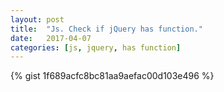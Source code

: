 ```yaml
---
layout: post
title:  "Js. Check if jQuery has function."
date:   2017-04-07
categories: [js, jquery, has function]
---
```


{% gist 1f689acfc8bc81aa9aefac00d103e496 %}
